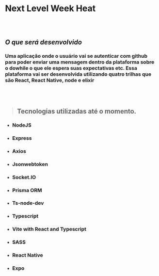 # **Next Level Week Heat**
<br><br>
## *O que será desenvolvido*

### Uma aplicação onde o usuário vai se autenticar com github para poder enviar uma mensagem dentro da plataforma sobre o dowhile o que ele espera suas expectativas etc. Essa plataforma vai ser desenvolvida utilizando quatro trilhas que são React, React Native, node e elixir
<br><br>

>## Tecnologias utilizadas até o momento.
  - ### NodeJS
  - ### Express
  - ### Axios
  - ### Jsonwebtoken
  - ### Socket.IO
  - ### Prisma ORM
  - ### Ts-node-dev
  - ### Typescript
  - ### Vite with React and Typescript
  - ### SASS
  - ### React Native
  - ### Expo
  